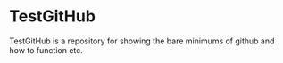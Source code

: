 # TestGitHub

TestGitHub is a repository for showing the bare minimums of github and how to function etc.
